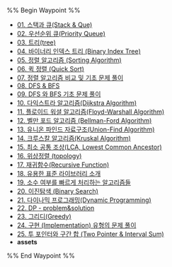 %% Begin Waypoint %%
- [01. 스택과 큐(Stack & Que)](./01.%20%EC%8A%A4%ED%83%9D%EA%B3%BC%20%ED%81%90(Stack%20&%20Que).md)
- [02. 우선순위 큐(Priority Queue)](./02.%20%EC%9A%B0%EC%84%A0%EC%88%9C%EC%9C%84%20%ED%81%90(Priority%20Queue).md)
- [03. 트리(tree)](./03.%20%ED%8A%B8%EB%A6%AC(tree).md)
- [04. 바이너리 인덱스 트리 (Binary Index Tree)](./04.%20%EB%B0%94%EC%9D%B4%EB%84%88%EB%A6%AC%20%EC%9D%B8%EB%8D%B1%EC%8A%A4%20%ED%8A%B8%EB%A6%AC%20(Binary%20Index%20Tree).md)
- [05. 정렬 알고리즘 (Sorting Algorithm)](./05.%20%EC%A0%95%EB%A0%AC%20%EC%95%8C%EA%B3%A0%EB%A6%AC%EC%A6%98%20(Sorting%20Algorithm).md)
- [06. 퀵 정렬 (Quick Sort)](./06.%20%ED%80%B5%20%EC%A0%95%EB%A0%AC%20(Quick%20Sort).md)
- [07. 정렬 알고리즘 비교 및 기초 문제 풀이](./07.%20%EC%A0%95%EB%A0%AC%20%EC%95%8C%EA%B3%A0%EB%A6%AC%EC%A6%98%20%EB%B9%84%EA%B5%90%20%EB%B0%8F%20%EA%B8%B0%EC%B4%88%20%EB%AC%B8%EC%A0%9C%20%ED%92%80%EC%9D%B4.md)
- [08. DFS & BFS](./08.%20DFS%20&%20BFS.md)
- [09. DFS 와 BFS 기초 문제 풀이](./09.%20DFS%20%EC%99%80%20BFS%20%EA%B8%B0%EC%B4%88%20%EB%AC%B8%EC%A0%9C%20%ED%92%80%EC%9D%B4.md)
- [10. 다익스트라 알고리즘(Dijkstra Algorithm)](./10.%20%EB%8B%A4%EC%9D%B5%EC%8A%A4%ED%8A%B8%EB%9D%BC%20%EC%95%8C%EA%B3%A0%EB%A6%AC%EC%A6%98(Dijkstra%20Algorithm).md)
- [11. 플로이드 워셜 알고리즘(Floyd-Warshall Algorithm)](./11.%20%ED%94%8C%EB%A1%9C%EC%9D%B4%EB%93%9C%20%EC%9B%8C%EC%85%9C%20%EC%95%8C%EA%B3%A0%EB%A6%AC%EC%A6%98(Floyd-Warshall%20Algorithm).md)
- [12. 벨만 포드 알고리즘 (Bellman-Ford Algorithm)](./12.%20%EB%B2%A8%EB%A7%8C%20%ED%8F%AC%EB%93%9C%20%EC%95%8C%EA%B3%A0%EB%A6%AC%EC%A6%98%20(Bellman-Ford%20Algorithm).md)
- [13. 유니온 파인드 자료구조(Union-Find Algorithm)](./13.%20%EC%9C%A0%EB%8B%88%EC%98%A8%20%ED%8C%8C%EC%9D%B8%EB%93%9C%20%EC%9E%90%EB%A3%8C%EA%B5%AC%EC%A1%B0(Union-Find%20Algorithm).md)
- [14. 크루스칼 알고리즘(Kruskal Algorithm)](./14.%20%ED%81%AC%EB%A3%A8%EC%8A%A4%EC%B9%BC%20%EC%95%8C%EA%B3%A0%EB%A6%AC%EC%A6%98(Kruskal%20Algorithm).md)
- [15. 최소 공통 조상(LCA, Lowest Common Ancestor)](./15.%20%EC%B5%9C%EC%86%8C%20%EA%B3%B5%ED%86%B5%20%EC%A1%B0%EC%83%81(LCA,%20Lowest%20Common%20Ancestor).md)
- [16. 위상정렬 (topology)](./16.%20%EC%9C%84%EC%83%81%EC%A0%95%EB%A0%AC%20(topology).md)
- [17. 재귀함수(Recursive Function)](./17.%20%EC%9E%AC%EA%B7%80%ED%95%A8%EC%88%98(Recursive%20Function).md)
- [18. 유용한 표준 라이브러리 소개](./18.%20%EC%9C%A0%EC%9A%A9%ED%95%9C%20%ED%91%9C%EC%A4%80%20%EB%9D%BC%EC%9D%B4%EB%B8%8C%EB%9F%AC%EB%A6%AC%20%EC%86%8C%EA%B0%9C.md)
- [19. 소수 여부를 빠르게 처리하는 알고리즘들](./19.%20%EC%86%8C%EC%88%98%20%EC%97%AC%EB%B6%80%EB%A5%BC%20%EB%B9%A0%EB%A5%B4%EA%B2%8C%20%EC%B2%98%EB%A6%AC%ED%95%98%EB%8A%94%20%EC%95%8C%EA%B3%A0%EB%A6%AC%EC%A6%98%EB%93%A4.md)
- [20. 이진탐색 (Binary Search)](./20.%20%EC%9D%B4%EC%A7%84%ED%83%90%EC%83%89%20(Binary%20Search).md)
- [21. 다이나믹 프로그래밍(Dynamic Programming)](./21.%20%EB%8B%A4%EC%9D%B4%EB%82%98%EB%AF%B9%20%ED%94%84%EB%A1%9C%EA%B7%B8%EB%9E%98%EB%B0%8D(Dynamic%20Programming).md)
- [22. DP - problem&solution](./22.%20DP%20-%20problem&solution.md)
- [23. 그리디(Greedy)](./23.%20%EA%B7%B8%EB%A6%AC%EB%94%94(Greedy).md)
- [24. 구현 (Implementation) 유형의 문제 풀이](./24.%20%EA%B5%AC%ED%98%84%20(Implementation)%20%EC%9C%A0%ED%98%95%EC%9D%98%20%EB%AC%B8%EC%A0%9C%20%ED%92%80%EC%9D%B4.md)
- [25. 투 포인터와 구간 합 (Two Pointer & Interval Sum)](./25.%20%ED%88%AC%20%ED%8F%AC%EC%9D%B8%ED%84%B0%EC%99%80%20%EA%B5%AC%EA%B0%84%20%ED%95%A9%20(Two%20Pointer%20&%20Interval%20Sum).md)
- **assets**


%% End Waypoint %%